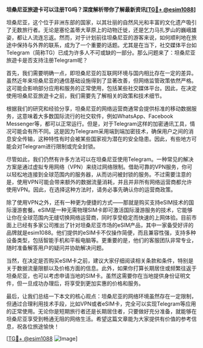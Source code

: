 **坦桑尼亚旅遊卡可以注册TG吗？深度解析带你了解最新资讯[[TG💪+ @esim1088](https://t.me/s/esim1088)]**

坦桑尼亚，这个位于非洲东部的国家，以其壮丽的自然风光和丰富的文化遗产吸引了无数旅行者。无论是塞伦盖蒂大草原上的动物迁徙，还是乞力马扎罗山的巍峨雄姿，都让人流连忘返。然而，对于计划前往坦桑尼亚的游客来说，如何顺利地在旅途中保持与外界的联系，成为了一个重要的话题。尤其是在当下，社交媒体平台如Telegram（简称TG）已成为许多人不可或缺的一部分。那么问题来了：坦桑尼亚旅遊卡是否支持注册Telegram呢？

首先，我们需要明确一点，即坦桑尼亚的互联网环境与国内相比存在一定的差异。虽然近年来坦桑尼亚的通信基础设施得到了显著改善，但网络监管政策依然严格。这可能会影响部分应用和服务的正常使用，包括某些社交媒体平台。因此，在决定使用坦桑尼亚旅遊卡之前，我们需要先了解相关的政策和技术细节。

根据我们的研究和经验分享，坦桑尼亚的网络运营商通常会提供标准的移动数据服务，这意味着大多数国际流行的社交软件，例如WhatsApp、Facebook Messenger等，都可以正常运行。但是，对于Telegram这样的加密通讯工具，情况可能会有所不同。这是因为Telegram采用端到端加密技术，确保用户之间的消息安全传输，这种特性有时会被某些国家视为潜在的安全隐患。因此，有些地方可能会对Telegram进行限制或完全封锁。

尽管如此，我们仍然有许多方法可以在坦桑尼亚使用Telegram。一种常见的解决方案是通过虚拟专用网络（VPN）来绕过网络限制。借助可靠的VPN服务，你可以轻松地连接到全球范围内的服务器，从而访问被封锁的服务。不过需要注意的是，使用VPN可能会带来额外的数据流量消耗，并且并非所有网络运营商都允许使用VPN。因此，在选择这种方法时，请务必事先确认你的运营商政策。

除了使用VPN之外，还有一种更为便捷的方式——那就是购买支持eSIM技术的国际漫游套餐。eSIM是一种无需物理SIM卡即可激活国际漫游服务的技术，它能够让你在全球范围内无缝切换网络运营商，同时享受稳定而快速的上网体验。目前市面上已经有多家公司推出了针对坦桑尼亚市场的eSIM产品，其中一家备受好评的品牌就是esim1088。他们提供的eSIM卡不仅操作简便，而且兼容性强，支持多种设备类型，包括智能手机和平板电脑等。更重要的是，他们的客服团队非常专业，随时准备解答用户的疑问并协助解决问题。

当然，在决定是否购买eSIM卡之前，建议大家仔细阅读相关条款和条件，特别是关于数据流量限额以及价格方面的信息。此外，如果你打算长期居住或频繁往返于坦桑尼亚，也可以考虑申请当地的SIM卡。虽然这需要你在当地提供身份证明文件，但一旦成功办理后，将享受到更加实惠的价格和服务。

最后，让我们总结一下本文的核心观点：坦桑尼亚的网络环境虽然存在一定限制，但通过合理利用技术手段，比如VPN或者eSIM卡，完全可以实现Telegram等应用的正常使用。无论你是短期旅行者还是长期居住者，只要做好充分准备，就能够在坦桑尼亚享受到畅通无阻的网络生活。希望这篇文章能为大家提供有价值的参考信息，祝各位旅途愉快！

[[TG💪+ @esim1088](https://t.me/s/esim1088) ![Image](https://i.postimg.cc/4NQfJmqS/Snipaste-2025-05-13-00-14-12.png)]